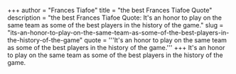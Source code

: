 +++
author = "Frances Tiafoe"
title = "the best Frances Tiafoe Quote"
description = "the best Frances Tiafoe Quote: It's an honor to play on the same team as some of the best players in the history of the game."
slug = "its-an-honor-to-play-on-the-same-team-as-some-of-the-best-players-in-the-history-of-the-game"
quote = '''It's an honor to play on the same team as some of the best players in the history of the game.'''
+++
It's an honor to play on the same team as some of the best players in the history of the game.
